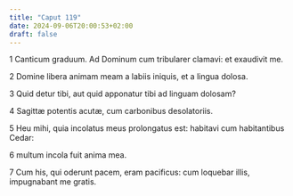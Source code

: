 ```yaml
---
title: "Caput 119"
date: 2024-09-06T20:00:53+02:00
draft: false
---
```



1 Canticum graduum. Ad Dominum cum tribularer clamavi: et exaudivit me.

2 Domine libera animam meam a labiis iniquis, et a lingua dolosa.

3 Quid detur tibi, aut quid apponatur tibi ad linguam dolosam?

4 Sagittæ potentis acutæ, cum carbonibus desolatoriis.

5 Heu mihi, quia incolatus meus prolongatus est: habitavi cum habitantibus Cedar:

6 multum incola fuit anima mea.

7 Cum his, qui oderunt pacem, eram pacificus: cum loquebar illis, impugnabant me gratis.

